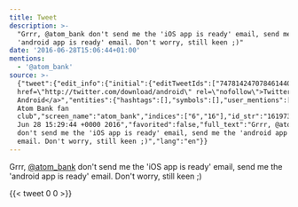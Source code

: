 ```yaml
---
title: Tweet
description: >-
  "Grrr, @atom_bank don't send me the 'iOS app is ready' email, send me the
  'android app is ready' email. Don't worry, still keen ;)"
date: '2016-06-28T15:06:44+01:00'
mentions:
  - '@atom_bank'
source: >-
  {"tweet":{"edit_info":{"initial":{"editTweetIds":["747814247078461440"],"editableUntil":"2016-06-28T16:29:44.877Z","editsRemaining":"5","isEditEligible":true}},"retweeted":false,"source":"<a
  href=\"http://twitter.com/download/android\" rel=\"nofollow\">Twitter for
  Android</a>","entities":{"hashtags":[],"symbols":[],"user_mentions":[{"name":"The
  Atom Bank fan
  club","screen_name":"atom_bank","indices":["6","16"],"id_str":"1619732870284574720","id":"1619732870284574720"}],"urls":[]},"display_text_range":["0","129"],"favorite_count":"0","id_str":"747814247078461440","truncated":false,"retweet_count":"0","id":"747814247078461440","created_at":"Tue
  Jun 28 15:29:44 +0000 2016","favorited":false,"full_text":"Grrr, @atom_bank
  don't send me the 'iOS app is ready' email, send me the 'android app is ready'
  email. Don't worry, still keen ;)","lang":"en"}}
---
```

Grrr, [@atom_bank](https://twitter.com/@atom_bank) don't send me the 'iOS app is ready' email, send me the 'android app is ready' email. Don't worry, still keen ;)
    
{{< tweet 0 0 >}}
    

